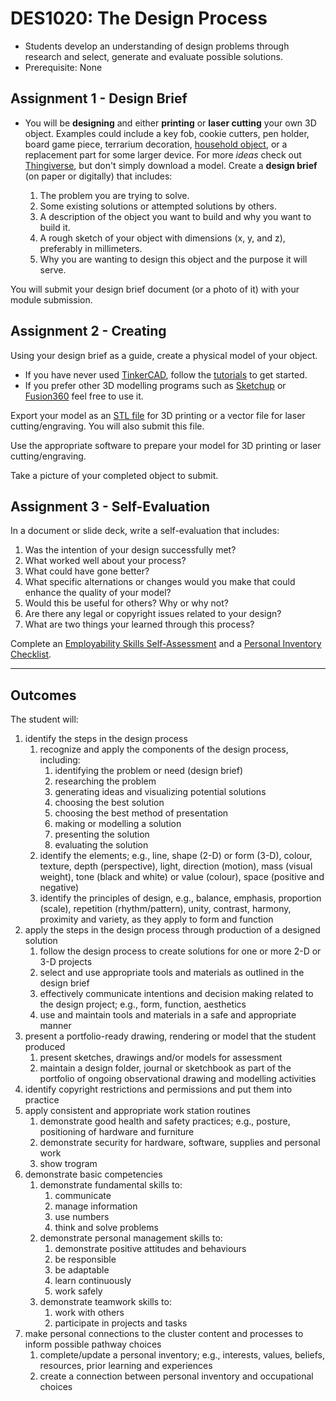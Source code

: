 # DES1020: The Design Process

* Students develop an understanding of design problems through research and select, generate and evaluate possible solutions.
* Prerequisite: None

## Assignment 1 - Design Brief

* You will be **designing** and either **printing** or **laser cutting** your own 3D object. Examples could include a key fob, cookie cutters, pen holder, board game piece, terrarium decoration, [household object](https://www.xda-developers.com/household-tools-gadgets-3d-print-instead-buying/), or a replacement part for some larger device. For more *ideas* check out [Thingiverse](https://thingiverse.com), but don't simply download a model. Create a **design brief** (on paper or digitally) that includes:

  1. The problem you are trying to solve.
  1. Some existing solutions or attempted solutions by others.
  1. A description of the object you want to build and why you want to build it.
  1. A rough sketch of your object with dimensions (x, y, and z), preferably in millimeters.
  1. Why you are wanting to design this object and the purpose it will serve.

You will submit your design brief document (or a photo of it) with your module submission.

## Assignment 2 - Creating

Using your design brief as a guide, create a physical model of your object.

* If you have never used [TinkerCAD](https://www.tinkercad.com), follow the [tutorials](https://www.tinkercad.com/3d-design) to get started.
* If you prefer other 3D modelling programs such as [Sketchup](https://www.sketchup.com/products/sketchup-for-web) or [Fusion360](https://www.autodesk.com/campaigns/education/fusion-360) feel free to use it.

Export your model as an [STL file](https://en.wikipedia.org/wiki/STL_(file_format)) for 3D printing or a vector file for laser cutting/engraving. You will also submit this file.

Use the appropriate software to prepare your model for 3D printing or laser cutting/engraving.

Take a picture of your completed object to submit.

## Assignment 3 - Self-Evaluation

In a document or slide deck, write a self-evaluation that includes:

  1. Was the intention of your design successfully met?
  1. What worked well about your process?
  1. What could have gone better?
  1. What specific alternations or changes would you make that could enhance the quality of your model?
  1. Would this be useful for others? Why or why not?
  1. Are there any legal or copyright issues related to your design?
  1. What are two things your learned through this process?

Complete an [Employability Skills Self-Assessment](https://docs.google.com/forms/d/e/1FAIpQLSeg5oKGSpVoPOOobLzBy20qugNRzDVHIJ4GU4AR6stKZwMFeg/viewform?usp=pp_url&entry.1608836029=DES1012) and a [Personal Inventory Checklist](https://docs.google.com/forms/d/e/1FAIpQLSdOEdGul7Omr2ggimeQU-dwUKrWGPU9t52ocposyntKgm7Kjg/viewform?usp=pp_url&entry.1721107223=DES1020).

---

## Outcomes

The student will:

1. identify the steps in the design process
    1. recognize and apply the components of the design process, including:
        1. identifying the problem or need (design brief)
        2. researching the problem
        3. generating ideas and visualizing potential solutions
        4. choosing the best solution
        5. choosing the best method of presentation
        6. making or modelling a solution
        7. presenting the solution
        8. evaluating the solution
    2. identify the elements; e.g., line, shape (2-D) or form (3-D), colour, texture, depth (perspective), light, direction (motion), mass (visual weight), tone (black and white) or value (colour), space (positive and negative)
    3. identify the principles of design, e.g., balance, emphasis, proportion (scale), repetition (rhythm/pattern), unity, contrast, harmony, proximity and variety, as they apply to form and function
2. apply the steps in the design process through production of a designed solution
    1. follow the design process to create solutions for one or more 2-D or 3-D projects
    2. select and use appropriate tools and materials as outlined in the design brief
    3. effectively communicate intentions and decision making related to the design project; e.g., form, function, aesthetics
    4. use and maintain tools and materials in a safe and appropriate manner
3. present a portfolio-ready drawing, rendering or model that the student produced
    1. present sketches, drawings and/or models for assessment
    2. maintain a design folder, journal or sketchbook as part of the portfolio of ongoing observational drawing and modelling activities
4. identify copyright restrictions and permissions and put them into practice
5. apply consistent and appropriate work station routines
    1. demonstrate good health and safety practices; e.g., posture, positioning of hardware and furniture
    2. demonstrate security for hardware, software, supplies and personal work
    3. show trogram
6. demonstrate basic competencies
    1. demonstrate fundamental skills to:
        1. communicate
        2. manage information
        3. use numbers
        4. think and solve problems
    2. demonstrate personal management skills to:
        1. demonstrate positive attitudes and behaviours
        2. be responsible
        3. be adaptable
        4. learn continuously
        5. work safely
    3. demonstrate teamwork skills to:
        1. work with others
        2. participate in projects and tasks
7. make personal connections to the cluster content and processes to inform possible pathway choices
    1. complete/update a personal inventory; e.g., interests, values, beliefs, resources, prior learning and experiences
    2. create a connection between personal inventory and occupational choices
